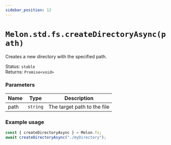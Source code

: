 ```yaml
---
sidebar_position: 12
---
```


# `Melon.std.fs.createDirectoryAsync(path)`

Creates a new directory with the specified path.

Status: `stable` <br />
Returns: `Promise<void>`

### Parameters

| Name | Type | Description |
| ---- | ---- | ----------- |
| path | `string` | The target path to the file |

### Example usage

```ts
const { createDirectoryAsync } = Melon.fs;
await createDirectoryAsync("./myDirectory");
```